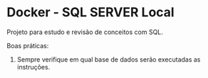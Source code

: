 # Docker - SQL SERVER Local

Projeto para estudo e revisão de conceitos com SQL.

Boas práticas:

1. Sempre verifique em qual base de dados serão executadas as instruções.